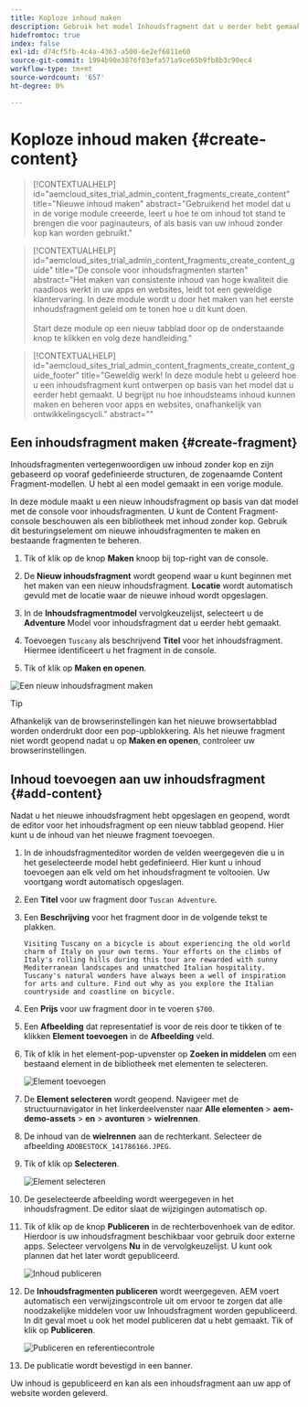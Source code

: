 ```yaml
---
title: Koploze inhoud maken
description: Gebruik het model Inhoudsfragment dat u eerder hebt gemaakt om inhoud te maken die kan worden gebruikt voor het ontwerpen van pagina's of als basis voor inhoud zonder kop.
hidefromtoc: true
index: false
exl-id: d74cf5fb-4c4a-4363-a500-6e2ef6811e60
source-git-commit: 1994b90e3876f03efa571a9ce65b9fb8b3c90ec4
workflow-type: tm+mt
source-wordcount: '657'
ht-degree: 0%

---
```



# Koploze inhoud maken {#create-content}

>[!CONTEXTUALHELP]
>id="aemcloud_sites_trial_admin_content_fragments_create_content"
>title="Nieuwe inhoud maken"
>abstract="Gebruikend het model dat u in de vorige module creeerde, leert u hoe te om inhoud tot stand te brengen die voor paginauteurs, of als basis van uw inhoud zonder kop kan worden gebruikt."

>[!CONTEXTUALHELP]
>id="aemcloud_sites_trial_admin_content_fragments_create_content_guide"
>title="De console voor inhoudsfragmenten starten"
>abstract="Het maken van consistente inhoud van hoge kwaliteit die naadloos werkt in uw apps en websites, leidt tot een geweldige klantervaring. In deze module wordt u door het maken van het eerste inhoudsfragment geleid om te tonen hoe u dit kunt doen.<br><br>Start deze module op een nieuw tabblad door op de onderstaande knop te klikken en volg deze handleiding."

>[!CONTEXTUALHELP]
>id="aemcloud_sites_trial_admin_content_fragments_create_content_guide_footer"
>title="Geweldig werk! In deze module hebt u geleerd hoe u een inhoudsfragment kunt ontwerpen op basis van het model dat u eerder hebt gemaakt. U begrijpt nu hoe inhoudsteams inhoud kunnen maken en beheren voor apps en websites, onafhankelijk van ontwikkelingscycli."
>abstract=""

## Een inhoudsfragment maken {#create-fragment}

Inhoudsfragmenten vertegenwoordigen uw inhoud zonder kop en zijn gebaseerd op vooraf gedefinieerde structuren, de zogenaamde Content Fragment-modellen. U hebt al een model gemaakt in een vorige module.

In deze module maakt u een nieuw inhoudsfragment op basis van dat model met de console voor inhoudsfragmenten. U kunt de Content Fragment-console beschouwen als een bibliotheek met inhoud zonder kop. Gebruik dit besturingselement om nieuwe inhoudsfragmenten te maken en bestaande fragmenten te beheren.

1. Tik of klik op de knop **Maken** knoop bij top-right van de console.

1. De **Nieuw inhoudsfragment** wordt geopend waar u kunt beginnen met het maken van een nieuw inhoudsfragment. **Locatie** wordt automatisch gevuld met de locatie waar de nieuwe inhoud wordt opgeslagen.

1. In de **Inhoudsfragmentmodel** vervolgkeuzelijst, selecteert u de **Adventure** Model voor inhoudsfragment dat u eerder hebt gemaakt.

1. Toevoegen `Tuscany` als beschrijvend **Titel** voor het inhoudsfragment. Hiermee identificeert u het fragment in de console.

1. Tik of klik op **Maken en openen**.

![Een nieuw inhoudsfragment maken](assets/do-not-localize/create-content.png)

>[!TIP]
>
>Afhankelijk van de browserinstellingen kan het nieuwe browsertabblad worden onderdrukt door een pop-upblokkering. Als het nieuwe fragment niet wordt geopend nadat u op **Maken en openen**, controleer uw browserinstellingen.

## Inhoud toevoegen aan uw inhoudsfragment {#add-content}

Nadat u het nieuwe inhoudsfragment hebt opgeslagen en geopend, wordt de editor voor het inhoudsfragment op een nieuw tabblad geopend. Hier kunt u de inhoud van het nieuwe fragment toevoegen.

1. In de inhoudsfragmenteditor worden de velden weergegeven die u in het geselecteerde model hebt gedefinieerd. Hier kunt u inhoud toevoegen aan elk veld om het inhoudsfragment te voltooien. Uw voortgang wordt automatisch opgeslagen.

1. Een **Titel** voor uw fragment door `Tuscan Adventure`.

1. Een **Beschrijving** voor het fragment door in de volgende tekst te plakken.

   ```text
   Visiting Tuscany on a bicycle is about experiencing the old world charm of Italy on your own terms. Your efforts on the climbs of Italy's rolling hills during this tour are rewarded with sunny Mediterranean landscapes and unmatched Italian hospitality. Tuscany's natural wonders have always been a well of inspiration for arts and culture. Find out why as you explore the Italian countryside and coastline on bicycle.
   ```

1. Een **Prijs** voor uw fragment door in te voeren `$700`.

1. Een **Afbeelding** dat representatief is voor de reis door te tikken of te klikken **Element toevoegen** in de **Afbeelding** veld.

1. Tik of klik in het element-pop-upvenster op **Zoeken in middelen** om een bestaand element in de bibliotheek met elementen te selecteren.

   ![Element toevoegen](assets/do-not-localize/add-asset.png)

1. De **Element selecteren** wordt geopend. Navigeer met de structuurnavigator in het linkerdeelvenster naar **Alle elementen** > **aem-demo-assets** > **en** > **avonturen** > **wielrennen**.

1. De inhoud van de **wielrennen** aan de rechterkant. Selecteer de afbeelding `ADOBESTOCK_141786166.JPEG`.

1. Tik of klik op **Selecteren**.

   ![Element selecteren](assets/do-not-localize/select-asset.png)

1. De geselecteerde afbeelding wordt weergegeven in het inhoudsfragment. De editor slaat de wijzigingen automatisch op.

1. Tik of klik op de knop **Publiceren** in de rechterbovenhoek van de editor. Hierdoor is uw inhoudsfragment beschikbaar voor gebruik door externe apps. Selecteer vervolgens **Nu** in de vervolgkeuzelijst. U kunt ook plannen dat het later wordt gepubliceerd.

   ![Inhoud publiceren](assets/do-not-localize/publish.png)

1. De **Inhoudsfragmenten publiceren** wordt weergegeven. AEM voert automatisch een verwijzingscontrole uit om ervoor te zorgen dat alle noodzakelijke middelen voor uw Inhoudsfragment worden gepubliceerd. In dit geval moet u ook het model publiceren dat u hebt gemaakt. Tik of klik op **Publiceren**.

   ![Publiceren en referentiecontrole](assets/do-not-localize/publish-confirm.png)

1. De publicatie wordt bevestigd in een banner.

Uw inhoud is gepubliceerd en kan als een inhoudsfragment aan uw app of website worden geleverd.
